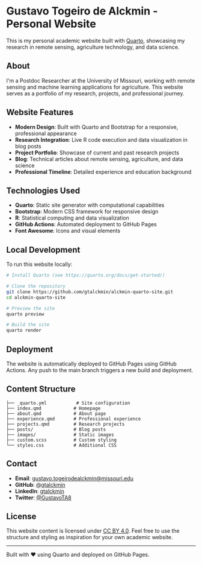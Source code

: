 # Gustavo Togeiro de Alckmin - Personal Website

This is my personal academic website built with [Quarto](https://quarto.org/), showcasing my research in remote sensing, agriculture technology, and data science.

## About

I'm a Postdoc Researcher at the University of Missouri, working with remote sensing and machine learning applications for agriculture. This website serves as a portfolio of my research, projects, and professional journey.

## Website Features

- **Modern Design**: Built with Quarto and Bootstrap for a responsive, professional appearance
- **Research Integration**: Live R code execution and data visualization in blog posts
- **Project Portfolio**: Showcase of current and past research projects
- **Blog**: Technical articles about remote sensing, agriculture, and data science
- **Professional Timeline**: Detailed experience and education background

## Technologies Used

- **Quarto**: Static site generator with computational capabilities
- **Bootstrap**: Modern CSS framework for responsive design
- **R**: Statistical computing and data visualization
- **GitHub Actions**: Automated deployment to GitHub Pages
- **Font Awesome**: Icons and visual elements

## Local Development

To run this website locally:

```bash
# Install Quarto (see https://quarto.org/docs/get-started/)

# Clone the repository
git clone https://github.com/gtalckmin/alckmin-quarto-site.git
cd alckmin-quarto-site

# Preview the site
quarto preview

# Build the site
quarto render
```

## Deployment

The website is automatically deployed to GitHub Pages using GitHub Actions. Any push to the main branch triggers a new build and deployment.

## Content Structure

```
├── _quarto.yml           # Site configuration
├── index.qmd            # Homepage
├── about.qmd            # About page
├── experience.qmd       # Professional experience
├── projects.qmd         # Research projects
├── posts/               # Blog posts
├── images/              # Static images
├── custom.scss          # Custom styling
└── styles.css           # Additional CSS
```

## Contact

- **Email**: gustavo.togeirodealckmin@missouri.edu
- **GitHub**: [@gtalckmin](https://github.com/gtalckmin)
- **LinkedIn**: [gtalckmin](https://www.linkedin.com/in/gtalckmin/)
- **Twitter**: [@GustavoTA8](https://twitter.com/GustavoTA8)

## License

This website content is licensed under [CC BY 4.0](https://creativecommons.org/licenses/by/4.0/). Feel free to use the structure and styling as inspiration for your own academic website.

---

Built with ❤️ using Quarto and deployed on GitHub Pages.
